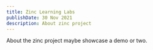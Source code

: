 ```yaml
---
title: Zinc Learning Labs
publishDate: 30 Nov 2021
description: About zinc project
---
```


About the zinc project maybe showcase a demo or two.
